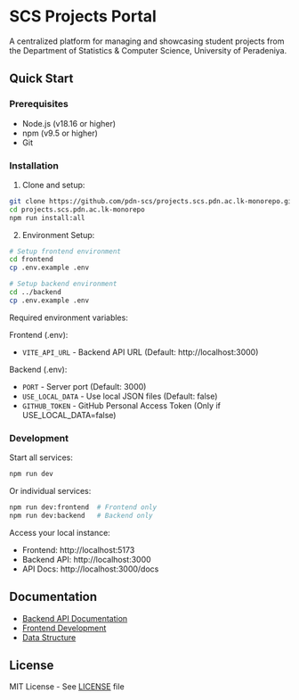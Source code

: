 # SCS Projects Portal

A centralized platform for managing and showcasing student projects from the Department of Statistics & Computer Science, University of Peradeniya.

## Quick Start

### Prerequisites

- Node.js (v18.16 or higher)
- npm (v9.5 or higher)
- Git

### Installation

1. Clone and setup:
```bash
git clone https://github.com/pdn-scs/projects.scs.pdn.ac.lk-monorepo.git
cd projects.scs.pdn.ac.lk-monorepo
npm run install:all
```

2. Environment Setup:
```bash
# Setup frontend environment
cd frontend
cp .env.example .env

# Setup backend environment
cd ../backend
cp .env.example .env
```

Required environment variables:

Frontend (.env):
- `VITE_API_URL` - Backend API URL (Default: http://localhost:3000)

Backend (.env):
- `PORT` - Server port (Default: 3000)
- `USE_LOCAL_DATA` - Use local JSON files (Default: false)
- `GITHUB_TOKEN` - GitHub Personal Access Token (Only if USE_LOCAL_DATA=false)

### Development

Start all services:
```bash
npm run dev
```

Or individual services:
```bash
npm run dev:frontend  # Frontend only
npm run dev:backend   # Backend only
```

Access your local instance:
- Frontend: http://localhost:5173
- Backend API: http://localhost:3000
- API Docs: http://localhost:3000/docs

## Documentation

- [Backend API Documentation](./backend/README.md)
- [Frontend Development](./frontend/README.md)
- [Data Structure](./data/README.md)

## License

MIT License - See [LICENSE](./LICENSE) file
